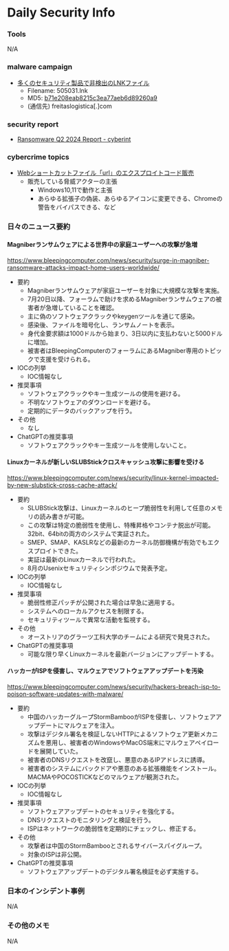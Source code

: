 # Daily Security Info

### Tools
N/A

### malware campaign
- [多くのセキュリティ製品で非検出のLNKファイル](https://twitter.com/doc_guard/status/1819721617162789349)
    - Filename: 505031.lnk
    - MD5: [b71e208eab8215c3ea77aeb6d89260a9](https://www.virustotal.com/gui/file/c09fb26afc81f1fb1ce6eaddcca722c5f7c56e3e007aa86bbbdfc612d8cf1a66)
    - (通信先) freitaslogistica[.]com

### security report
- [Ransomware Q2 2024 Report - cyberint](https://e.cyberint.com/hubfs/Ransomware%20q2%20ebook.pdf)

### cybercrime topics
- [Webショートカットファイル「url」のエクスプロイトコード販売](https://twitter.com/DailyDarkWeb/status/1820067164608684113)
    - 販売している脅威アクターの主張
        - Windows10,11で動作と主張
        - あらゆる拡張子の偽装、あらゆるアイコンに変更できる、Chromeの警告をバイパスできる、など

### 日々のニュース要約

#### Magniberランサムウェアによる世界中の家庭ユーザーへの攻撃が急増
https://www.bleepingcomputer.com/news/security/surge-in-magniber-ransomware-attacks-impact-home-users-worldwide/

- 要約
    - Magniberランサムウェアが家庭ユーザーを対象に大規模な攻撃を実施。
    - 7月20日以降、フォーラムで助けを求めるMagniberランサムウェアの被害者が急増していることを確認。
    - 主に偽のソフトウェアクラックやkeygenツールを通じて感染。
    - 感染後、ファイルを暗号化し、ランサムノートを表示。
    - 身代金要求額は1000ドルから始まり、3日以内に支払わないと5000ドルに増加。
    - 被害者はBleepingComputerのフォーラムにあるMagniber専用のトピックで支援を受けられる。
- IOCの列挙
    - IOC情報なし
- 推奨事項
    - ソフトウェアクラックやキー生成ツールの使用を避ける。
    - 不明なソフトウェアのダウンロードを避ける。
    - 定期的にデータのバックアップを行う。
- その他
    - なし
- ChatGPTの推奨事項
    - ソフトウェアクラックやキー生成ツールを使用しないこと。

#### Linuxカーネルが新しいSLUBStickクロスキャッシュ攻撃に影響を受ける
https://www.bleepingcomputer.com/news/security/linux-kernel-impacted-by-new-slubstick-cross-cache-attack/

- 要約
    - SLUBStick攻撃は、Linuxカーネルのヒープ脆弱性を利用して任意のメモリの読み書きが可能。
    - この攻撃は特定の脆弱性を使用し、特権昇格やコンテナ脱出が可能。32bit、64bitの両方のシステムで実証された。
    - SMEP、SMAP、KASLRなどの最新のカーネル防御機構が有効でもエクスプロイトできた。
    - 実証は最新のLinuxカーネルで行われた。
    - 8月のUsenixセキュリティシンポジウムで発表予定。
- IOCの列挙
    - IOC情報なし
- 推奨事項
    - 脆弱性修正パッチが公開された場合は早急に適用する。
    - システムへのローカルアクセスを制限する。
    - セキュリティツールで異常な活動を監視する。
- その他
    - オーストリアのグラーツ工科大学のチームによる研究で発見された。
- ChatGPTの推奨事項
    - 可能な限り早くLinuxカーネルを最新バージョンにアップデートする。

#### ハッカーがISPを侵害し、マルウェアでソフトウェアアップデートを汚染
https://www.bleepingcomputer.com/news/security/hackers-breach-isp-to-poison-software-updates-with-malware/

- 要約
    - 中国のハッカーグループStormBambooがISPを侵害し、ソフトウェアアップデートにマルウェアを注入。
    - 攻撃はデジタル署名を検証しないHTTPによるソフトウェア更新メカニズムを悪用し、被害者のWindowsやMacOS端末にマルウェアペイロードを展開していた。
    - 被害者のDNSリクエストを改竄し、悪意のあるIPアドレスに誘導。
    - 被害者のシステムにバックドアや悪意のある拡張機能をインストール。MACMAやPOCOSTICKなどのマルウェアが観測された。
- IOCの列挙
    - IOC情報なし
- 推奨事項
    - ソフトウェアアップデートのセキュリティを強化する。
    - DNSリクエストのモニタリングと検証を行う。
    - ISPはネットワークの脆弱性を定期的にチェックし、修正する。
- その他
    - 攻撃者は中国のStormBambooとされるサイバースパイグループ。
    - 対象のISPは非公開。
- ChatGPTの推奨事項
    - ソフトウェアアップデートのデジタル署名検証を必ず実施する。









### 日本のインシデント事例
N/A

### その他のメモ
N/A